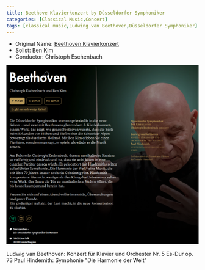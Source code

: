 ```yaml
---
title: Beethove Klavierkonzert by Düsseldorfer Symphoniker
categories: [Classical Music,Concert]
tags: [classical music,Ludwing van Beethoven,Düsseldorfer Symphoniker]
---
```


- Original Name: [Beethoven Klavierkonzert](https://www.tonhalle.de/veranstaltung/sternzeichen/17285-beethoven)
- Solist: Ben Kim
- Conductor: Christoph Eschenbach

![Beethoven Klavierkonzert](Beethoven-Klavierkonzert.png)

Ludwig van Beethoven: Konzert für Klavier und Orchester Nr. 5 Es-Dur op. 73
Paul Hindemith: Symphonie "Die Harmonie der Welt"

